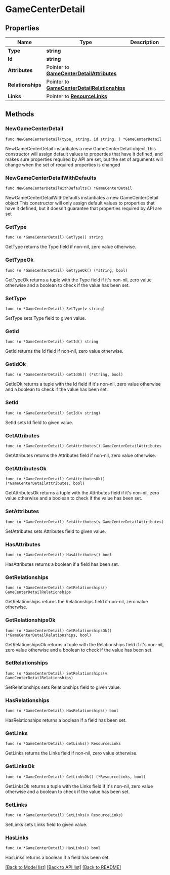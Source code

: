 # GameCenterDetail

## Properties

Name | Type | Description | Notes
------------ | ------------- | ------------- | -------------
**Type** | **string** |  | 
**Id** | **string** |  | 
**Attributes** | Pointer to [**GameCenterDetailAttributes**](GameCenterDetailAttributes.md) |  | [optional] 
**Relationships** | Pointer to [**GameCenterDetailRelationships**](GameCenterDetailRelationships.md) |  | [optional] 
**Links** | Pointer to [**ResourceLinks**](ResourceLinks.md) |  | [optional] 

## Methods

### NewGameCenterDetail

`func NewGameCenterDetail(type_ string, id string, ) *GameCenterDetail`

NewGameCenterDetail instantiates a new GameCenterDetail object
This constructor will assign default values to properties that have it defined,
and makes sure properties required by API are set, but the set of arguments
will change when the set of required properties is changed

### NewGameCenterDetailWithDefaults

`func NewGameCenterDetailWithDefaults() *GameCenterDetail`

NewGameCenterDetailWithDefaults instantiates a new GameCenterDetail object
This constructor will only assign default values to properties that have it defined,
but it doesn't guarantee that properties required by API are set

### GetType

`func (o *GameCenterDetail) GetType() string`

GetType returns the Type field if non-nil, zero value otherwise.

### GetTypeOk

`func (o *GameCenterDetail) GetTypeOk() (*string, bool)`

GetTypeOk returns a tuple with the Type field if it's non-nil, zero value otherwise
and a boolean to check if the value has been set.

### SetType

`func (o *GameCenterDetail) SetType(v string)`

SetType sets Type field to given value.


### GetId

`func (o *GameCenterDetail) GetId() string`

GetId returns the Id field if non-nil, zero value otherwise.

### GetIdOk

`func (o *GameCenterDetail) GetIdOk() (*string, bool)`

GetIdOk returns a tuple with the Id field if it's non-nil, zero value otherwise
and a boolean to check if the value has been set.

### SetId

`func (o *GameCenterDetail) SetId(v string)`

SetId sets Id field to given value.


### GetAttributes

`func (o *GameCenterDetail) GetAttributes() GameCenterDetailAttributes`

GetAttributes returns the Attributes field if non-nil, zero value otherwise.

### GetAttributesOk

`func (o *GameCenterDetail) GetAttributesOk() (*GameCenterDetailAttributes, bool)`

GetAttributesOk returns a tuple with the Attributes field if it's non-nil, zero value otherwise
and a boolean to check if the value has been set.

### SetAttributes

`func (o *GameCenterDetail) SetAttributes(v GameCenterDetailAttributes)`

SetAttributes sets Attributes field to given value.

### HasAttributes

`func (o *GameCenterDetail) HasAttributes() bool`

HasAttributes returns a boolean if a field has been set.

### GetRelationships

`func (o *GameCenterDetail) GetRelationships() GameCenterDetailRelationships`

GetRelationships returns the Relationships field if non-nil, zero value otherwise.

### GetRelationshipsOk

`func (o *GameCenterDetail) GetRelationshipsOk() (*GameCenterDetailRelationships, bool)`

GetRelationshipsOk returns a tuple with the Relationships field if it's non-nil, zero value otherwise
and a boolean to check if the value has been set.

### SetRelationships

`func (o *GameCenterDetail) SetRelationships(v GameCenterDetailRelationships)`

SetRelationships sets Relationships field to given value.

### HasRelationships

`func (o *GameCenterDetail) HasRelationships() bool`

HasRelationships returns a boolean if a field has been set.

### GetLinks

`func (o *GameCenterDetail) GetLinks() ResourceLinks`

GetLinks returns the Links field if non-nil, zero value otherwise.

### GetLinksOk

`func (o *GameCenterDetail) GetLinksOk() (*ResourceLinks, bool)`

GetLinksOk returns a tuple with the Links field if it's non-nil, zero value otherwise
and a boolean to check if the value has been set.

### SetLinks

`func (o *GameCenterDetail) SetLinks(v ResourceLinks)`

SetLinks sets Links field to given value.

### HasLinks

`func (o *GameCenterDetail) HasLinks() bool`

HasLinks returns a boolean if a field has been set.


[[Back to Model list]](../README.md#documentation-for-models) [[Back to API list]](../README.md#documentation-for-api-endpoints) [[Back to README]](../README.md)


